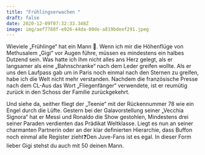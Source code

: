 ```yaml
---
title: "Frühlingserwachen "
draft: false
date: 2020-12-09T07:32:33.348Z
image: img/aef7788f-e926-44da-80de-a819bdeef291.jpeg
---
```

Wieviele „Frühlinge“ hat ein Mann 🤭. Wenn ich mir die Höhenflüge von Methusalem „Gigi“ vor Augen führe, müssen es mindestens ein halbes Dutzend sein. Was hatte ich ihm nicht alles ans Herz gelegt, als er langsamer als eine „Bahnschranke“ nach dem Leder greifen wollte. Als er uns den Laufpass gab um in Paris noch einmal nach den Sternen zu greifen, habe ich die Welt nicht mehr verstanden. Nachdem die französische Presse nach dem CL-Aus das Wort „Fliegenfänger“ verwendete, ist er reumütig zurück in den Schoss der Familie zurückgekehrt.

Und siehe da, seither fliegt der „Teenie“ mit der Rückennummer  78 wie ein Engel durch die Lüfte. Gestern bei der Galavorstellung seiner „Vecchia Signora“  hat er Messi und Ronaldo die Show gestohlen, Mindestens drei seiner Paraden verdienten das Prädikat Weltklasse. Liegt es nun an seiner charmanten Partnerin oder an der klar definierten Hierarchie, dass Buffon noch einmal alle Register zieht❓Den Juve-Fans ist es egal. In dieser Form lieber Gigi stehst du auch mit 50 deinen Mann.